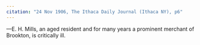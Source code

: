 ```yaml
---
citation: "24 Nov 1906, The Ithaca Daily Journal (Ithaca NY), p6"
---
```


—E. H. Mills, an aged resident and for many years a prominent merchant of Brookton, is critically ill.


